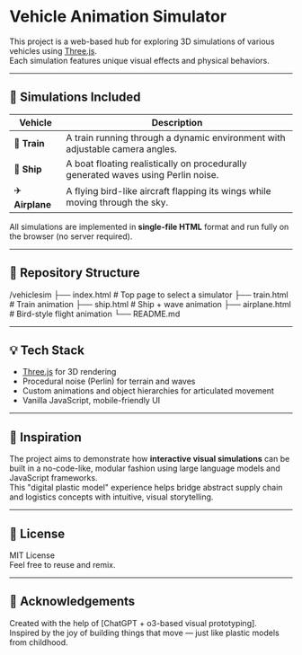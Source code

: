 # Vehicle Animation Simulator

This project is a web-based hub for exploring 3D simulations of various vehicles using [Three.js](https://threejs.org/).  
Each simulation features unique visual effects and physical behaviors.

---

## 🔗 Simulations Included

| Vehicle | Description |
|--------|-------------|
| 🚆 **Train** | A train running through a dynamic environment with adjustable camera angles. |
| 🚢 **Ship** | A boat floating realistically on procedurally generated waves using Perlin noise. |
| ✈️ **Airplane** | A flying bird-like aircraft flapping its wings while moving through the sky. |

All simulations are implemented in **single-file HTML** format and run fully on the browser (no server required).

---

## 📁 Repository Structure

/vehiclesim
├── index.html         # Top page to select a simulator
├── train.html         # Train animation
├── ship.html          # Ship + wave animation
├── airplane.html      # Bird-style flight animation
└── README.md

---

## 💡 Tech Stack

- [Three.js](https://threejs.org/) for 3D rendering
- Procedural noise (Perlin) for terrain and waves
- Custom animations and object hierarchies for articulated movement
- Vanilla JavaScript, mobile-friendly UI

---

## 🧠 Inspiration

The project aims to demonstrate how **interactive visual simulations** can be built in a no-code-like, modular fashion using large language models and JavaScript frameworks.  
This "digital plastic model" experience helps bridge abstract supply chain and logistics concepts with intuitive, visual storytelling.

---

## 📜 License

MIT License  
Feel free to reuse and remix.

---

## 🙌 Acknowledgements

Created with the help of [ChatGPT + o3-based visual prototyping].  
Inspired by the joy of building things that move — just like plastic models from childhood.